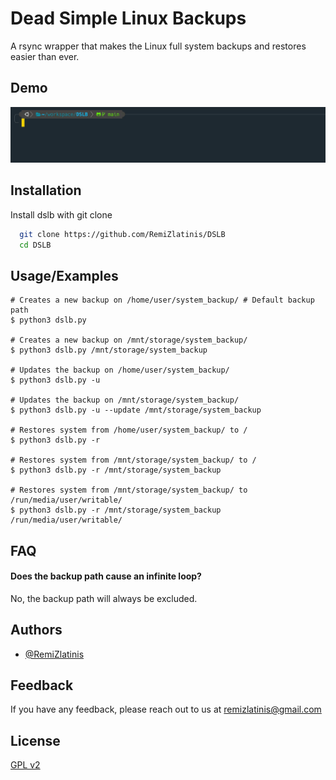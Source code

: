 # Dead Simple Linux Backups

A rsync wrapper that makes the Linux full system backups and restores easier than ever. 


## Demo

![](https://github.com/RemiZlatinis/DSLB/raw/main/assets/demo.gif)


## Installation

Install dslb with git clone

```bash
  git clone https://github.com/RemiZlatinis/DSLB
  cd DSLB
```
    
## Usage/Examples
    # Creates a new backup on /home/user/system_backup/ # Default backup path
    $ python3 dslb.py

    # Creates a new backup on /mnt/storage/system_backup/
    $ python3 dslb.py /mnt/storage/system_backup

    # Updates the backup on /home/user/system_backup/
    $ python3 dslb.py -u

    # Updates the backup on /mnt/storage/system_backup/
    $ python3 dslb.py -u --update /mnt/storage/system_backup

    # Restores system from /home/user/system_backup/ to /
    $ python3 dslb.py -r

    # Restores system from /mnt/storage/system_backup/ to /
    $ python3 dslb.py -r /mnt/storage/system_backup

    # Restores system from /mnt/storage/system_backup/ to /run/media/user/writable/
    $ python3 dslb.py -r /mnt/storage/system_backup /run/media/user/writable/
## FAQ

#### Does the backup path cause an infinite loop?

No, the backup path will always be excluded.


## Authors

- [@RemiZlatinis](https://www.github.com/RemiZlatinis)


## Feedback

If you have any feedback, please reach out to us at remizlatinis@gmail.com


## License

[GPL v2](https://github.com/RemiZlatinis/DSLB/raw/main/LICENSE)
